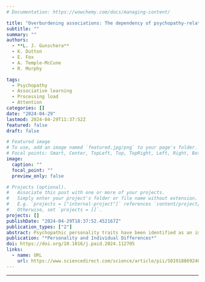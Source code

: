 ```yaml
---
# Documentation: https://wowchemy.com/docs/managing-content/

title: "Overburdening associations: The dependency of psychopathy-related acquisitional learning deficits on processing load"
subtitle: ""
summary: ""
authors:
  - **L. J. Gunschera**
  - K. Dutton
  - E. Fox
  - A. Temple-McCune
  - R. Murphy

tags:
  - Psychopathy
  - Associative learning
  - Processing load
  - Attention
categories: []
date: "2024-04-29"
lastmod: 2024-04-29T11:37:52Z
featured: false
draft: false

# Featured image
# To use, add an image named `featured.jpg/png` to your page's folder.
# Focal points: Smart, Center, TopLeft, Top, TopRight, Left, Right, BottomLeft, Bottom, BottomRight.
image:
  caption: ""
  focal_point: ""
  preview_only: false

# Projects (optional).
#   Associate this post with one or more of your projects.
#   Simply enter your project's folder or file name without extension.
#   E.g. `projects = ["internal-project"]` references `content/project/deep-learning/index.md`.
#   Otherwise, set `projects = []`.
projects: []
publishDate: "2024-04-29T18:37:52.452167Z"
publication_types: ["2"]
abstract: Psychopathic personality traits have been identified as an important predictor of associative learning capacity. Prior work has associated psychopathy with deficits when adapting learned associations in response to novel information. However, findings are inconsistent and are hypothesised to vary as a function of the processing load created by different experimental paradigms. We tested this hypothesis by examining the association between psychopathic traits and Stimulus-Response-Outcome contingency learning whilst manipulating contextual processing load. In experiments one and two, participants completed three versions of a configural object discrimination task that required participants to use increasingly multidimensional learning cues. Across both experiments, it was found that elevated levels of psychopathic traits were associated with a lesser capacity to form S-R-O associations in the bidimensional but not tridimensional versions of the learning task. This suggests psychopathy-related learning deficits may vary as a function of the processing load inherent to the bidimensional learning environment, rather than the type of learning taking place. This provides some of the first experimental evidence that psychopathic learning deficits are detectable during the acquisition phase of learning.
publication: "*Personality and Individual Differences*"
doi: https://doi.org/10.1016/j.paid.2024.112705
links:
  - name: URL
    url: https://www.sciencedirect.com/science/article/pii/S019188692400165X?dgcid=rss_sd_all
---
```


---
